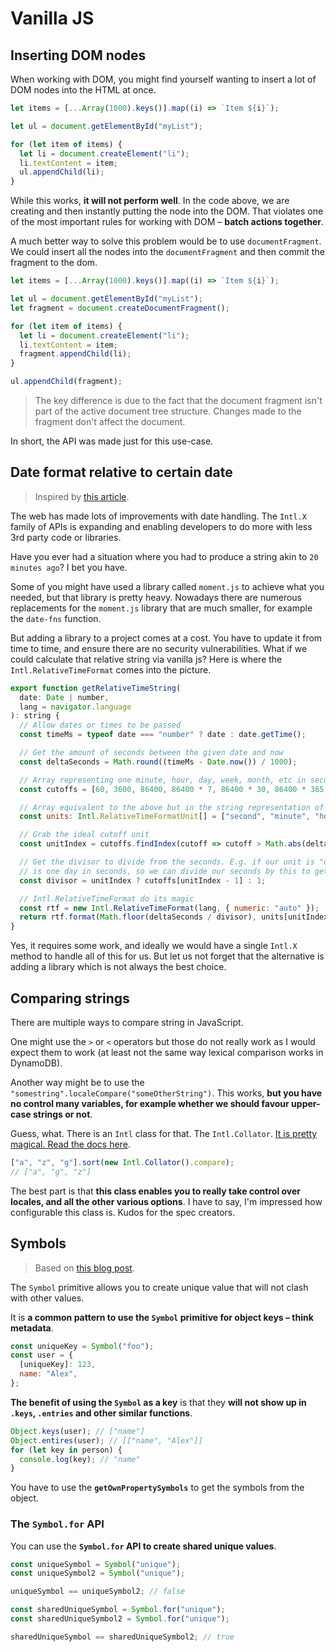 # Vanilla JS

## Inserting DOM nodes

When working with DOM, you might find yourself wanting to insert a lot of DOM nodes into the HTML at once.

```js
let items = [...Array(1000).keys()].map((i) => `Item ${i}`);

let ul = document.getElementById("myList");

for (let item of items) {
  let li = document.createElement("li");
  li.textContent = item;
  ul.appendChild(li);
}
```

While this works, **it will not perform well**. In the code above, we are creating and then instantly putting the node into the DOM. That violates one of the most important rules for working with DOM – **batch actions together**.

A much better way to solve this problem would be to use `documentFragment`. We could insert all the nodes into the `documentFragment` and then commit the fragment to the dom.

```js
let items = [...Array(1000).keys()].map((i) => `Item ${i}`);

let ul = document.getElementById("myList");
let fragment = document.createDocumentFragment();

for (let item of items) {
  let li = document.createElement("li");
  li.textContent = item;
  fragment.appendChild(li);
}

ul.appendChild(fragment);
```

> The key difference is due to the fact that the document fragment isn't part of the active document tree structure. Changes made to the fragment don't affect the document.

In short, the API was made just for this use-case.

## Date format relative to certain date

> Inspired by [this article](https://www.builder.io/blog/relative-time).

The web has made lots of improvements with date handling. The `Intl.X` family of APIs is expanding and enabling developers to do more with less 3rd party code or libraries.

Have you ever had a situation where you had to produce a string akin to `20 minutes ago`? I bet you have.

Some of you might have used a library called `moment.js` to achieve what you needed, but that library is pretty heavy. Nowadays there are numerous replacements for the `moment.js` library that are much smaller, for example the `date-fns` function.

But adding a library to a project comes at a cost. You have to update it from time to time, and ensure there are no security vulnerabilities. What if we could calculate that relative string via vanilla js? Here is where the `Intl.RelativeTimeFormat` comes into the picture.

```js
export function getRelativeTimeString(
  date: Date | number,
  lang = navigator.language
): string {
  // Allow dates or times to be passed
  const timeMs = typeof date === "number" ? date : date.getTime();

  // Get the amount of seconds between the given date and now
  const deltaSeconds = Math.round((timeMs - Date.now()) / 1000);

  // Array representing one minute, hour, day, week, month, etc in seconds
  const cutoffs = [60, 3600, 86400, 86400 * 7, 86400 * 30, 86400 * 365, Infinity];

  // Array equivalent to the above but in the string representation of the units
  const units: Intl.RelativeTimeFormatUnit[] = ["second", "minute", "hour", "day", "week", "month", "year"];

  // Grab the ideal cutoff unit
  const unitIndex = cutoffs.findIndex(cutoff => cutoff > Math.abs(deltaSeconds));

  // Get the divisor to divide from the seconds. E.g. if our unit is "day" our divisor
  // is one day in seconds, so we can divide our seconds by this to get the # of days
  const divisor = unitIndex ? cutoffs[unitIndex - 1] : 1;

  // Intl.RelativeTimeFormat do its magic
  const rtf = new Intl.RelativeTimeFormat(lang, { numeric: "auto" });
  return rtf.format(Math.floor(deltaSeconds / divisor), units[unitIndex]);
}
```

Yes, it requires some work, and ideally we would have a single `Intl.X` method to handle all of this for us. But let us not forget that the alternative is adding a library which is not always the best choice.

## Comparing strings

There are multiple ways to compare string in JavaScript.

One might use the `>` or `<` operators but those do not really work as I would expect them to work (at least not the same way lexical comparison works in DynamoDB).

Another way might be to use the `"somestring".localeCompare("someOtherString")`. This works, **but you have no control many variables, for example whether we should favour upper-case strings or not**.

Guess, what. There is an `Intl` class for that. The `Intl.Collator`. [It is pretty magical. Read the docs here](https://developer.mozilla.org/en-US/docs/Web/JavaScript/Reference/Global_Objects/Intl/Collator).

```js
["a", "z", "g"].sort(new Intl.Collator().compare);
// ["a", "g", "z"]
```

The best part is that **this class enables you to really take control over locales, and all the other various options**. I have to say, I'm impressed how configurable this class is. Kudos for the spec creators.

## Symbols

> Based on [this blog post](https://www.trevorlasn.com/blog/symbols-in-javascript).

The `Symbol` primitive allows you to create unique value that will not clash with other values.

It is **a common pattern to use the `Symbol` primitive for object keys – think metadata**.

```js
const uniqueKey = Symbol("foo");
const user = {
  [uniqueKey]: 123,
  name: "Alex",
};
```

**The benefit of using the `Symbol` as a key** is that they **will not show up in `.keys`, `.entries` and other similar functions**.

```js
Object.keys(user); // ["name"]
Object.entires(user); // [["name", "Alex"]]
for (let key in person) {
  console.log(key); // "name"
}
```

You have to use the **`getOwnPropertySymbols`** to get the symbols from the object.

### The `Symbol.for` API

You can use the **`Symbol.for` API to create shared unique values**.

```js
const uniqueSymbol = Symbol("unique");
const uniqueSymbol2 = Symbol("unique");

uniqueSymbol == uniqueSymbol2; // false

const sharedUniqueSymbol = Symbol.for("unique");
const sharedUniqueSymbol2 = Symbol.for("unique");

sharedUniqueSymbol == sharedUniqueSymbol2; // true
```
